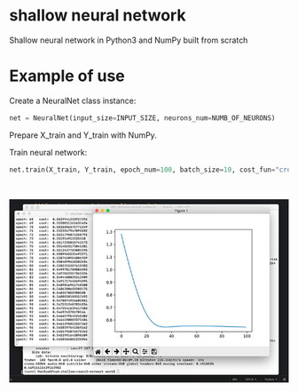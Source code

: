 # shallow neural network
Shallow neural network in Python3 and NumPy built from scratch


# Example of use

Create a NeuralNet class instance:
```python
net = NeuralNet(input_size=INPUT_SIZE, neurons_num=NUMB_OF_NEURONS)
```

Prepare X_train and Y_train with NumPy.

Train neural network:
```python
net.train(X_train, Y_train, epoch_num=100, batch_size=10, cost_fun="cross_entropy", lambd=0.01)
```
<br />

![sceenshot example](https://github.com/adzajac/shallow-neural-network/blob/master/docs/images/screenshot.jpg)

